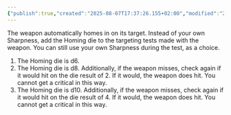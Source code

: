 ```yaml
---
{"publish":true,"created":"2025-08-07T17:37:26.155+02:00","modified":"2025-08-07T18:41:47.003+02:00","cssclasses":""}
---
```


The weapon automatically homes in on its target. Instead of your own Sharpness, add the Homing die to the targeting tests made with the weapon. You can still use your own Sharpness during the test, as a choice.

1. The Homing die is d6.
2. The Homing die is d8. Additionally, if the weapon misses, check again if it would hit on the die result of 2. If it would, the weapon does hit. You cannot get a critical in this way.
3. The Homing die is d10. Additionally, if the weapon misses, check again if it would hit on the die result of 4. If it would, the weapon does hit. You cannot get a critical in this way.